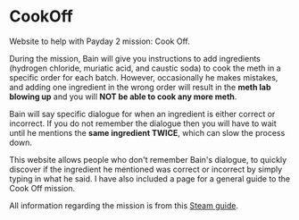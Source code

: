 # CookOff
Website to help with Payday 2 mission: Cook Off.

During the mission, Bain will give you instructions to add ingredients (hydrogen chloride, muriatic acid, and caustic soda) to cook the meth in a
specific order for each batch. However, occasionally he makes mistakes, and adding one ingredient in the wrong order will result in the **meth lab
blowing up** and you will **NOT be able to cook any more meth**.

Bain will say specific dialogue for when an ingredient is either correct or incorrect. If you do not remember the dialogue then you will have to
wait until he mentions the **same ingredient TWICE**, which can slow the process down.

This website allows people who don't remember Bain's dialogue, to quickly discover if the ingredient he mentioned was correct or incorrect by
simply typing in what he said. I have also included a page for a general guide to the Cook Off mission.

All information regarding the mission is from this [Steam guide](https://steamcommunity.com/sharedfiles/filedetails/?id=405540184).

